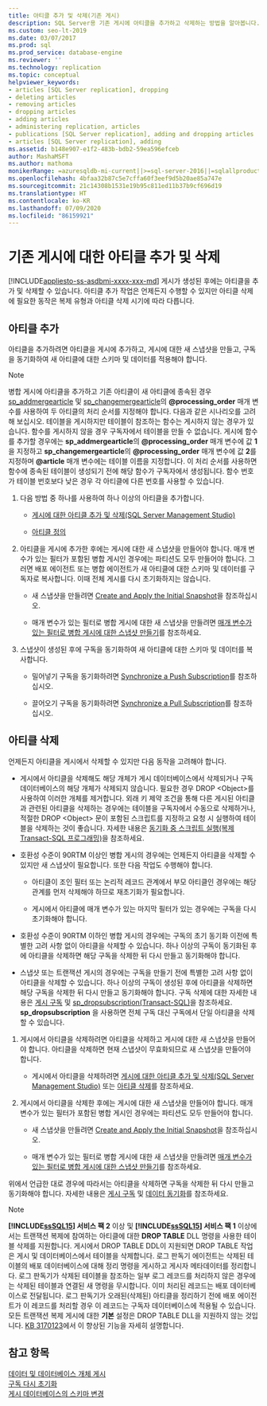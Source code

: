 ```yaml
---
title: 아티클 추가 및 삭제(기존 게시)
description: SQL Server용 기존 게시에 아티클을 추가하고 삭제하는 방법을 알아봅니다.
ms.custom: seo-lt-2019
ms.date: 03/07/2017
ms.prod: sql
ms.prod_service: database-engine
ms.reviewer: ''
ms.technology: replication
ms.topic: conceptual
helpviewer_keywords:
- articles [SQL Server replication], dropping
- deleting articles
- removing articles
- dropping articles
- adding articles
- administering replication, articles
- publications [SQL Server replication], adding and dropping articles
- articles [SQL Server replication], adding
ms.assetid: b148e907-e1f2-483b-bdb2-59ea596efceb
author: MashaMSFT
ms.author: mathoma
monikerRange: =azuresqldb-mi-current||>=sql-server-2016||=sqlallproducts-allversions
ms.openlocfilehash: 4bfaa32b87c5e7cffa60f3eef9d5b20ae85a747e
ms.sourcegitcommit: 21c14308b1531e19b95c811ed11b37b9cf696d19
ms.translationtype: HT
ms.contentlocale: ko-KR
ms.lasthandoff: 07/09/2020
ms.locfileid: "86159921"
---
```

# <a name="add-articles-to-and-drop-articles-from-existing-publications"></a>기존 게시에 대한 아티클 추가 및 삭제
[!INCLUDE[appliesto-ss-asdbmi-xxxx-xxx-md](../../../includes/applies-to-version/sql-asdbmi.md)]
  게시가 생성된 후에는 아티클을 추가 및 삭제할 수 있습니다. 아티클 추가 작업은 언제든지 수행할 수 있지만 아티클 삭제에 필요한 동작은 복제 유형과 아티클 삭제 시기에 따라 다릅니다.  
  
## <a name="adding-articles"></a>아티클 추가  
 아티클을 추가하려면 아티클을 게시에 추가하고, 게시에 대한 새 스냅샷을 만들고, 구독을 동기화하여 새 아티클에 대한 스키마 및 데이터를 적용해야 합니다.  
  
> [!NOTE]
>  병합 게시에 아티클을 추가하고 기존 아티클이 새 아티클에 종속된 경우 [sp_addmergearticle](../../../relational-databases/system-stored-procedures/sp-addmergearticle-transact-sql.md) 및 [sp_changemergearticle](../../../relational-databases/system-stored-procedures/sp-changemergearticle-transact-sql.md)의 **\@processing_order** 매개 변수를 사용하여 두 아티클의 처리 순서를 지정해야 합니다. 다음과 같은 시나리오를 고려해 보십시오. 테이블을 게시하지만 테이블이 참조하는 함수는 게시하지 않는 경우가 있습니다. 함수를 게시하지 않을 경우 구독자에서 테이블을 만들 수 없습니다. 게시에 함수를 추가할 경우에는 **sp_addmergearticle**의 **\@processing_order** 매개 변수에 값 **1**을 지정하고 **sp_changemergearticle**의 **\@processing_order** 매개 변수에 값 **2**를 지정하며 **\@article** 매개 변수에는 테이블 이름을 지정합니다. 이 처리 순서를 사용하면 함수에 종속된 테이블이 생성되기 전에 해당 함수가 구독자에서 생성됩니다. 함수 번호가 테이블 번호보다 낮은 경우 각 아티클에 다른 번호를 사용할 수 있습니다.  
  
1.  다음 방법 중 하나를 사용하여 하나 이상의 아티클을 추가합니다.  
  
    -   [게시에 대한 아티클 추가 및 삭제&#40;SQL Server Management Studio&#41;](../../../relational-databases/replication/publish/add-articles-to-and-drop-articles-from-a-publication.md)  
  
    -   [아티클 정의](../../../relational-databases/replication/publish/define-an-article.md)  
  
2.  아티클을 게시에 추가한 후에는 게시에 대한 새 스냅샷을 만들어야 합니다. 매개 변수가 있는 필터가 포함된 병합 게시인 경우에는 파티션도 모두 만들어야 합니다. 그러면 배포 에이전트 또는 병합 에이전트가 새 아티클에 대한 스키마 및 데이터를 구독자로 복사합니다. 이때 전체 게시를 다시 초기화하지는 않습니다.  
  
    -   새 스냅샷을 만들려면 [Create and Apply the Initial Snapshot](../../../relational-databases/replication/create-and-apply-the-initial-snapshot.md)을 참조하십시오.  
  
    -   매개 변수가 있는 필터로 병합 게시에 대한 새 스냅샷을 만들려면 [매개 변수가 있는 필터로 병합 게시에 대한 스냅샷 만들기](../../../relational-databases/replication/create-a-snapshot-for-a-merge-publication-with-parameterized-filters.md)를 참조하세요.  
  
3.  스냅샷이 생성된 후에 구독을 동기화하여 새 아티클에 대한 스키마 및 데이터를 복사합니다.  

    -   밀어넣기 구독을 동기화하려면 [Synchronize a Push Subscription](../../../relational-databases/replication/synchronize-a-push-subscription.md)를 참조하십시오.  
  
    -   끌어오기 구독을 동기화하려면 [Synchronize a Pull Subscription](../../../relational-databases/replication/synchronize-a-pull-subscription.md)를 참조하십시오.  
  
## <a name="dropping-articles"></a>아티클 삭제  
 언제든지 아티클을 게시에서 삭제할 수 있지만 다음 동작을 고려해야 합니다.  
  
-   게시에서 아티클을 삭제해도 해당 개체가 게시 데이터베이스에서 삭제되거나 구독 데이터베이스의 해당 개체가 삭제되지 않습니다. 필요한 경우 DROP \<Object>를 사용하여 이러한 개체를 제거합니다. 외래 키 제약 조건을 통해 다른 게시된 아티클과 관련된 아티클을 삭제하는 경우에는 테이블을 구독자에서 수동으로 삭제하거나, 적절한 DROP \<Object> 문이 포함된 스크립트를 지정하고 요청 시 실행하여 테이블을 삭제하는 것이 좋습니다. 자세한 내용은 [동기화 중 스크립트 실행&#40;복제 Transact-SQL 프로그래밍&#41;](../../../relational-databases/replication/execute-scripts-during-synchronization-replication-transact-sql-programming.md)을 참조하세요.  
  
-   호환성 수준이 90RTM 이상인 병합 게시의 경우에는 언제든지 아티클을 삭제할 수 있지만 새 스냅샷이 필요합니다. 또한 다음 작업도 수행해야 합니다.  
  
    -   아티클이 조인 필터 또는 논리적 레코드 관계에서 부모 아티클인 경우에는 해당 관계를 먼저 삭제해야 하므로 재초기화가 필요합니다.  
  
    -   게시에서 아티클에 매개 변수가 있는 마지막 필터가 있는 경우에는 구독을 다시 초기화해야 합니다.  
  
-   호환성 수준이 90RTM 이하인 병합 게시의 경우에는 구독의 초기 동기화 이전에 특별한 고려 사항 없이 아티클을 삭제할 수 있습니다. 하나 이상의 구독이 동기화된 후에 아티클을 삭제하면 해당 구독을 삭제한 뒤 다시 만들고 동기화해야 합니다.  
  
-   스냅샷 또는 트랜잭션 게시의 경우에는 구독을 만들기 전에 특별한 고려 사항 없이 아티클을 삭제할 수 있습니다. 하나 이상의 구독이 생성된 후에 아티클을 삭제하면 해당 구독을 삭제한 뒤 다시 만들고 동기화해야 합니다. 구독 삭제에 대한 자세한 내용은 [게시 구독](../../../relational-databases/replication/subscribe-to-publications.md) 및 [sp_dropsubscription&#40;Transact-SQL&#41;](../../../relational-databases/system-stored-procedures/sp-dropsubscription-transact-sql.md)을 참조하세요. **sp_dropsubscription** 을 사용하면 전체 구독 대신 구독에서 단일 아티클을 삭제할 수 있습니다.  
  
1.  게시에서 아티클을 삭제하려면 아티클을 삭제하고 게시에 대한 새 스냅샷을 만들어야 합니다. 아티클을 삭제하면 현재 스냅샷이 무효화되므로 새 스냅샷을 만들어야 합니다.  
  
    -   게시에서 아티클을 삭제하려면 [게시에 대한 아티클 추가 및 삭제&#40;SQL Server Management Studio&#41;](../../../relational-databases/replication/publish/add-articles-to-and-drop-articles-from-a-publication.md) 또는 [아티클 삭제](../../../relational-databases/replication/publish/delete-an-article.md)를 참조하세요.  
  
2.  게시에서 아티클을 삭제한 후에는 게시에 대한 새 스냅샷을 만들어야 합니다. 매개 변수가 있는 필터가 포함된 병합 게시인 경우에는 파티션도 모두 만들어야 합니다.  
  
    -   새 스냅샷을 만들려면 [Create and Apply the Initial Snapshot](../../../relational-databases/replication/create-and-apply-the-initial-snapshot.md)을 참조하십시오.  
  
    -   매개 변수가 있는 필터로 병합 게시에 대한 새 스냅샷을 만들려면 [매개 변수가 있는 필터로 병합 게시에 대한 스냅샷 만들기](../../../relational-databases/replication/create-a-snapshot-for-a-merge-publication-with-parameterized-filters.md)를 참조하세요.  
  
 위에서 언급한 대로 경우에 따라서는 아티클을 삭제하면 구독을 삭제한 뒤 다시 만들고 동기화해야 합니다. 자세한 내용은 [게시 구독](../../../relational-databases/replication/subscribe-to-publications.md) 및 [데이터 동기화](../../../relational-databases/replication/synchronize-data.md)를 참조하세요.  
 
 > [!NOTE]
 > **[!INCLUDE[ssSQL15](../../../includes/sssql14-md.md)] 서비스 팩 2** 이상 및 **[!INCLUDE[ssSQL15](../../../includes/sssql15-md.md)] 서비스 팩 1** 이상에서는 트랜잭션 복제에 참여하는 아티클에 대한 **DROP TABLE** DLL 명령을 사용한 테이블 삭제를 지원합니다. 게시에서 DROP TABLE DDL이 지원되면 DROP TABLE 작업은 게시 및 데이터베이스에서 테이블을 삭제합니다. 로그 판독기 에이전트는 삭제된 테이블의 배포 데이터베이스에 대해 정리 명령을 게시하고 게시자 메타데이터를 정리합니다. 로그 판독기가 삭제된 테이블을 참조하는 일부 로그 레코드를 처리하지 않은 경우에는 삭제된 테이블과 연결된 새 명령을 무시합니다. 이미 처리된 레코드는 배포 데이터베이스로 전달됩니다. 로그 판독기가 오래된(삭제된) 아티클을 정리하기 전에 배포 에이전트가 이 레코드를 처리할 경우 이 레코드는 구독자 데이터베이스에 적용될 수 있습니다. 모든 트랜잭션 복제 게시에 대한 **기본** 설정은 DROP TABLE DLL을 지원하지 않는 것입니다. [KB 3170123](https://support.microsoft.com/help/3170123/supports-drop-table-ddl-for-articles-that-are-included-in-transactional-replication-in-sql-server-2014-or-in-sql-server-2016-sp1)에서 이 향상된 기능을 자세히 설명합니다.

  
## <a name="see-also"></a>참고 항목  
 [데이터 및 데이터베이스 개체 게시](../../../relational-databases/replication/publish/publish-data-and-database-objects.md)   
 [구독 다시 초기화](../../../relational-databases/replication/reinitialize-subscriptions.md)   
 [게시 데이터베이스의 스키마 변경](../../../relational-databases/replication/publish/make-schema-changes-on-publication-databases.md)  
  
  
